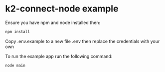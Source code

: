 # k2-connect-node example

Ensure you have npm and node installed then:

```bash
npm install
```
Copy .env.example to a new file .env then replace the credentials with your own

To run the example app run the following command:

```bash
node main
```